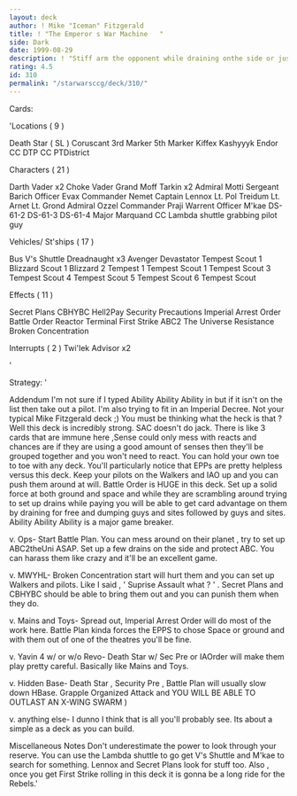 ```yaml
---
layout: deck
author: ! Mike "Iceman" Fitzgerald
title: ! "The Emperor s War Machine   "
side: Dark
date: 1999-08-29
description: ! "Stiff arm the opponent while draining onthe side or just wear the opponent downto nothing."
rating: 4.5
id: 310
permalink: "/starwarsccg/deck/310/"
---
```

Cards: 

'Locations  ( 9 )

Death Star ( SL )
Coruscant
3rd Marker
5th Marker
Kiffex
Kashyyyk
Endor
CC DTP
CC PTDistrict

Characters  ( 21 )

Darth Vader x2
Choke Vader
Grand Moff Tarkin x2
Admiral Motti
Sergeant Barich
Officer Evax
Commander Nemet
Captain Lennox
Lt. Pol Treidum
Lt. Arnet
Lt. Grond
Admiral Ozzel
Commander Praji
Warrent Officer M'kae
DS-61-2
DS-61-3
DS-61-4
Major Marquand
CC Lambda shuttle grabbing pilot guy

Vehicles/ St'ships  ( 17 )

Bus
V's Shuttle
Dreadnaught x3
Avenger
Devastator
Tempest Scout 1
Blizzard Scout 1
Blizzard 2
Tempest 1
Tempest Scout 1
Tempest Scout 3
Tempest Scout 4
Tempest Scout 5
Tempest Scout 6
Tempest Scout

Effects  ( 11 )

Secret Plans
CBHYBC
Hell2Pay
Security Precautions
Imperial Arrest Order
Battle Order
Reactor Terminal
First Strike
ABC2 The Universe
Resistance
Broken Concentration

Interrupts  ( 2 )
Twi'lek Advisor x2

'

Strategy: '

Addendum I'm not sure if I typed Ability Ability
Ability in but if it isn't on the list then
take out a pilot. I'm also trying to fit in an
Imperial Decree.
Not your typical Mike Fitzgerald deck ;) You must
be thinking what the heck is that ? Well this
deck is incredibly strong. SAC doesn't do jack.
There is like 3 cards that are immune here ,Sense
could only mess with reacts and chances are if
they are using a good amount of senses then
they'll be grouped together and you won't need to
react. You can hold your own toe to toe with any
deck. You'll particularly notice that EPPs are
pretty helpless versus this deck. Keep your pilots
on the Walkers and IAO up and you can push them
around at will. Battle Order is HUGE in this deck.
Set up a solid force at both ground and space and
while they are scrambling around trying to set up
drains while paying you will be able to get card
advantage on them by draining for free and dumping
guys and sites followed by guys and sites. Ability
Ability Ability is a major game breaker.

v. Ops- Start Battle Plan. You can mess around on
their planet , try to set up ABC2theUni ASAP. Set
up a few drains on the side and protect ABC. You
can harass them like crazy and it'll be an
excellent game.

v. MWYHL- Broken Concentration start will hurt
them and you can set up Walkers and pilots. Like
I said , ' Suprise Assault what ? ' . Secret Plans
and CBHYBC should be able to bring them out and
you can punish them when they do.

v. Mains and Toys- Spread out, Imperial Arrest
Order will do most of the work here. Battle Plan
kinda forces the EPPS to chose Space or ground
and with them out of one of the theatres you'll
be fine.

v. Yavin 4 w/ or w/o Revo- Death Star w/ Sec Pre
or IAOrder will make them play pretty careful.
Basically like Mains and Toys.

v. Hidden Base- Death Star , Security Pre , Battle
Plan will usually slow down HBase. Grapple
Organized Attack and YOU WILL BE ABLE TO OUTLAST
AN X-WING SWARM )

v. anything else- I dunno I think that is all
you'll probably see. Its about a simple as a deck
as you can build.

Miscellaneous Notes Don't underestimate the power
to look through your reserve. You can use the
Lambda shuttle to go get V's Shuttle and M'kae
to search for something. Lennox and Secret Plans
look for stuff too. Also , once you get First Strike
rolling in this deck it is gonna be a long ride
for the Rebels.'
